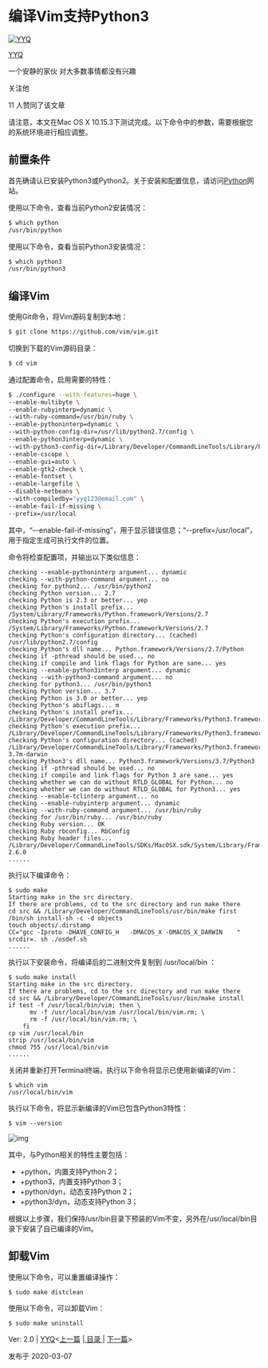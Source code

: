 # 编译Vim支持Python3

[![YYQ](https://pic3.zhimg.com/v2-c4432de041354a82800b86e53483c9c7_xs.jpg?source=172ae18b)](https://www.zhihu.com/people/anthony.yuan)

[YYQ](https://www.zhihu.com/people/anthony.yuan)

一个安静的家伙 对大多数事情都没有兴趣

关注他

11 人赞同了该文章

请注意，本文在Mac OS X 10.15.3下测试完成。以下命令中的参数，需要根据您的系统环境进行相应调整。

## 前置条件

首先确请认已安装Python3或Python2。关于安装和配置信息，请访问[Python](https://link.zhihu.com/?target=https%3A//www.python.org/downloads/)网站。

使用以下命令，查看当前Python2安装情况：

```bash
$ which python
/usr/bin/python
```

使用以下命令，查看当前Python3安装情况：

```bash
$ which python3 
/usr/bin/python3
```

## 编译Vim

使用Git命令，将Vim源码复制到本地：

```bash
$ git clone https://github.com/vim/vim.git
```

切换到下载的Vim源码目录：

```bash
$ cd vim
```

通过配置命令，启用需要的特性：

```bash
$ ./configure --with-features=huge \
--enable-multibyte \
--enable-rubyinterp=dynamic \
--with-ruby-command=/usr/bin/ruby \
--enable-pythoninterp=dynamic \
--with-python-config-dir=/usr/lib/python2.7/config \
--enable-python3interp=dynamic \
--with-python3-config-dir=/Library/Developer/CommandLineTools/Library/Frameworks/Python3.framework/Versions/3.7/lib/python3.7/config-3.7m-darwin \
--enable-cscope \
--enable-gui=auto \
--enable-gtk2-check \
--enable-fontset \
--enable-largefile \
--disable-netbeans \
--with-compiledby="yyq123@email.com" \
--enable-fail-if-missing \
--prefix=/usr/local
```

其中，“–-enable-fail-if-missing”，用于显示错误信息；“--prefix=/usr/local”，用于指定生成可执行文件的位置。

命令将检查配置项，并输出以下类似信息：

```text
checking --enable-pythoninterp argument... dynamic
checking --with-python-command argument... no
checking for python2... /usr/bin/python2
checking Python version... 2.7
checking Python is 2.3 or better... yep
checking Python's install prefix... /System/Library/Frameworks/Python.framework/Versions/2.7
checking Python's execution prefix... /System/Library/Frameworks/Python.framework/Versions/2.7
checking Python's configuration directory... (cached) /usr/lib/python2.7/config
checking Python's dll name... Python.framework/Versions/2.7/Python
checking if -pthread should be used... no
checking if compile and link flags for Python are sane... yes
checking --enable-python3interp argument... dynamic
checking --with-python3-command argument... no
checking for python3... /usr/bin/python3
checking Python version... 3.7
checking Python is 3.0 or better... yep
checking Python's abiflags... m
checking Python's install prefix... /Library/Developer/CommandLineTools/Library/Frameworks/Python3.framework/Versions/3.7
checking Python's execution prefix... /Library/Developer/CommandLineTools/Library/Frameworks/Python3.framework/Versions/3.7
checking Python's configuration directory... (cached) /Library/Developer/CommandLineTools/Library/Frameworks/Python3.framework/Versions/3.7/lib/python3.7/config-3.7m-darwin
checking Python3's dll name... Python3.framework/Versions/3.7/Python3
checking if -pthread should be used... no
checking if compile and link flags for Python 3 are sane... yes
checking whether we can do without RTLD_GLOBAL for Python... no
checking whether we can do without RTLD_GLOBAL for Python3... yes
checking --enable-tclinterp argument... no
checking --enable-rubyinterp argument... dynamic
checking --with-ruby-command argument... /usr/bin/ruby
checking for /usr/bin/ruby... /usr/bin/ruby
checking Ruby version... OK
checking Ruby rbconfig... RbConfig
checking Ruby header files... /Library/Developer/CommandLineTools/SDKs/MacOSX.sdk/System/Library/Frameworks/Ruby.framework/Versions/2.6/usr/include/ruby-2.6.0
......
```

执行以下编译命令：

```
$ sudo make
Starting make in the src directory.
If there are problems, cd to the src directory and run make there
cd src && /Library/Developer/CommandLineTools/usr/bin/make first
/bin/sh install-sh -c -d objects
touch objects/.dirstamp
CC="gcc -Iproto -DHAVE_CONFIG_H   -DMACOS_X -DMACOS_X_DARWIN    " srcdir=. sh ./osdef.sh
......
```

执行以下安装命令，将编译后的二进制文件复制到 /usr/local/bin ：

```
$ sudo make install
Starting make in the src directory.
If there are problems, cd to the src directory and run make there
cd src && /Library/Developer/CommandLineTools/usr/bin/make install
if test -f /usr/local/bin/vim; then \
	  mv -f /usr/local/bin/vim /usr/local/bin/vim.rm; \
	  rm -f /usr/local/bin/vim.rm; \
	fi
cp vim /usr/local/bin
strip /usr/local/bin/vim
chmod 755 /usr/local/bin/vim
......
```

关闭并重新打开Terminal终端，执行以下命令将显示已使用新编译的Vim：

```
$ which vim
/usr/local/bin/vim
```

执行以下命令，将显示新编译的Vim已包含Python3特性：

```
$ vim --version
```

![img](https://pic2.zhimg.com/80/v2-dfbe590b07d0c0813f862215b08987bd_720w.jpg)

其中，与Python相关的特性主要包括：

- +python，内置支持Python 2；
- +python3，内置支持Python 3；
- +python/dyn，动态支持Python 2；
- +python3/dyn，动态支持Python 3；

根据以上步骤，我们保持/usr/bin目录下预装的Vim不变，另外在/usr/local/bin目录下安装了自已编译的Vim。

## 卸载Vim

使用以下命令，可以重置编译操作：

```text
$ sudo make distclean
```

使用以下命令，可以卸载Vim：

```text
$ sudo make uninstall
```

Ver: 2.0 | [YYQ](mailto:yyq123@gmail.com)<[上一篇](https://link.zhihu.com/?target=http%3A//yyq123.github.io/learn-vim/learn-vi-202-Install-Vim-Mac.html) |[ 目录 ](https://link.zhihu.com/?target=http%3A//yyq123.github.com/learn-vim/learn-vi-00-00-TOC.html)| [下一篇](https://link.zhihu.com/?target=http%3A//yyq123.github.io/learn-vim/learn-vi-209-Start.html)>

发布于 2020-03-07